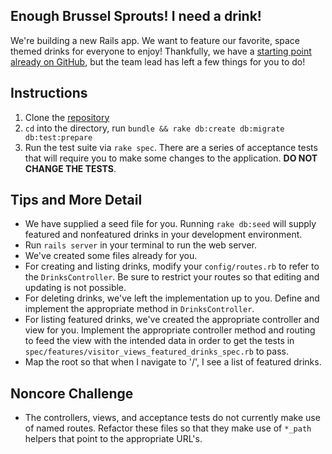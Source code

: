 ## Enough Brussel Sprouts! I need a drink!

We're building a new Rails app. We want to feature our favorite, space themed drinks for everyone to enjoy! Thankfully, we have a [starting point already on GitHub][launchtails-gh], but the team lead has left a few things for you to do!

## Instructions

1. Clone the [repository][launchtails-gh]
2. `cd` into the directory, run `bundle && rake db:create db:migrate db:test:prepare`
3. Run the test suite via `rake spec`. There are a series of acceptance tests that will require you to make some changes to the application. **DO NOT CHANGE THE TESTS**.

## Tips and More Detail

* We have supplied a seed file for you. Running `rake db:seed` will supply featured and nonfeatured drinks in your development environment.
* Run `rails server` in your terminal to run the web server.
* We've created some files already for you.
* For creating and listing drinks, modify your `config/routes.rb` to refer to the `DrinksController`. Be sure to restrict your routes so that editing and updating is not possible.
* For deleting drinks, we've left the implementation up to you. Define and implement the appropriate method in `DrinksController`.
* For listing featured drinks, we've created the appropriate controller and view for you. Implement the appropriate controller method and routing to feed the view with the intended data in order to get the tests in `spec/features/visitor_views_featured_drinks_spec.rb` to pass.
* Map the root so that when I navigate to '/', I see a list of featured drinks.

## Noncore Challenge

* The controllers, views, and acceptance tests do not currently make use of named routes. Refactor these files so that they make use of `*_path` helpers that point to the appropriate URL's.

[launchtails-gh]: https://github.com/LaunchAcademy/launchtails
